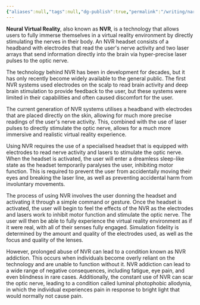 ```yaml
---
{"aliases":null,"tags":null,"dg-publish":true,"permalink":"/writing/narrative/concepts/tech/neural-virtual-reality/","dgPassFrontmatter":true}
---
```


**Neural Virtual Reality**, also known as **NVR**, is a technology that allows users to fully immerse themselves in a virtual reality environment by directly stimulating the nerves in their body. An NVR headset consists of a headband with electrodes that read the user's nerve activity and two laser arrays that send information directly into the brain via hyper-precise laser pulses to the optic nerve.

The technology behind NVR has been in development for decades, but it has only recently become widely available to the general public. The first NVR systems used electrodes on the scalp to read brain activity and deep brain stimulation to provide feedback to the user, but these systems were limited in their capabilities and often caused discomfort for the user.

The current generation of NVR systems utilises a headband with electrodes that are placed directly on the skin, allowing for much more precise readings of the user's nerve activity. This, combined with the use of laser pulses to directly stimulate the optic nerve, allows for a much more immersive and realistic virtual reality experience.

Using NVR requires the use of a specialised headset that is equipped with electrodes to read nerve activity and lasers to stimulate the optic nerve. When the headset is activated, the user will enter a dreamless sleep-like state as the headset temporarily paralyses the user, inhibiting motor function. This is required to prevent the user from accidentally moving their eyes and breaking the laser line, as well as preventing accidental harm from involuntary movements.

The process of using NVR involves the user donning the headset and activating it through a simple command or gesture. Once the headset is activated, the user will begin to feel the effects of the NVR as the electrodes and lasers work to inhibit motor function and stimulate the optic nerve. The user will then be able to fully experience the virtual reality environment as if it were real, with all of their senses fully engaged. Simulation fidelity is determined by the amount and quality of the electrodes used, as well as the focus and quality of the lenses.

However, prolonged abuse of NVR can lead to a condition known as NVR addiction. This occurs when individuals become overly reliant on the technology and are unable to function without it. NVR addiction can lead to a wide range of negative consequences, including fatigue, eye pain, and even blindness in rare cases. Additionally, the constant use of NVR can scar the optic nerve, leading to a condition called luminal photophobic allodynia, in which the individual experiences pain in response to bright light that would normally not cause pain.

